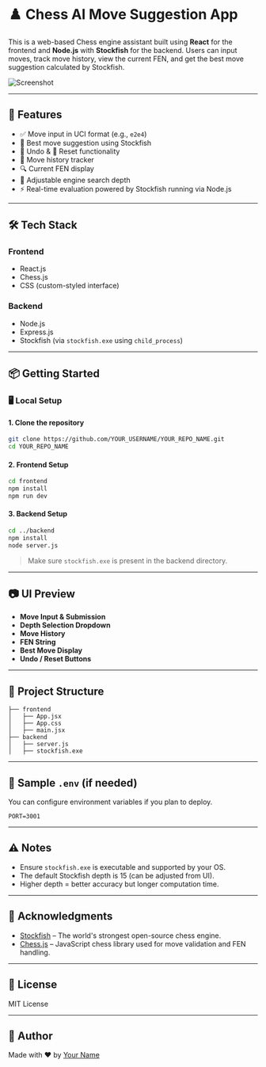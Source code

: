 # ♟️ Chess AI Move Suggestion App

This is a web-based Chess engine assistant built using **React** for the frontend and **Node.js** with **Stockfish** for the backend. Users can input moves, track move history, view the current FEN, and get the best move suggestion calculated by Stockfish.

![Screenshot](https://your-screenshot-url-or-local-path.jpg) <!-- Replace with actual image if hosted -->

---

## 🚀 Features

- ✅ Move input in UCI format (e.g., `e2e4`)
- 🧠 Best move suggestion using Stockfish
- 🔁 Undo & 🔄 Reset functionality
- 📜 Move history tracker
- 🔍 Current FEN display
- 📏 Adjustable engine search depth
- ⚡ Real-time evaluation powered by Stockfish running via Node.js

---

## 🛠 Tech Stack

### Frontend
- React.js
- Chess.js
- CSS (custom-styled interface)

### Backend
- Node.js
- Express.js
- Stockfish (via `stockfish.exe` using `child_process`)

---

## 📦 Getting Started

### 🖥️ Local Setup

#### 1. **Clone the repository**
```bash
git clone https://github.com/YOUR_USERNAME/YOUR_REPO_NAME.git
cd YOUR_REPO_NAME
```

#### 2. **Frontend Setup**
```bash
cd frontend
npm install
npm run dev
```

#### 3. **Backend Setup**
```bash
cd ../backend
npm install
node server.js
```

> Make sure `stockfish.exe` is present in the backend directory.

---

## 📷 UI Preview

- **Move Input & Submission**
- **Depth Selection Dropdown**
- **Move History**
- **FEN String**
- **Best Move Display**
- **Undo / Reset Buttons**

---

## 📄 Project Structure

```
├── frontend
│   ├── App.jsx
│   ├── App.css
│   ├── main.jsx
├── backend
│   ├── server.js
│   ├── stockfish.exe
```

---

## 📌 Sample `.env` (if needed)
You can configure environment variables if you plan to deploy.

```env
PORT=3001
```

---

## ⚠️ Notes
- Ensure `stockfish.exe` is executable and supported by your OS.
- The default Stockfish depth is 15 (can be adjusted from UI).
- Higher depth = better accuracy but longer computation time.

---

## 🙌 Acknowledgments

- [Stockfish](https://stockfishchess.org/) – The world's strongest open-source chess engine.
- [Chess.js](https://github.com/jhlywa/chess.js/) – JavaScript chess library used for move validation and FEN handling.

---

## 📜 License

MIT License

---

## 👤 Author

Made with ❤️ by [Your Name](https://github.com/YOUR_USERNAME)

